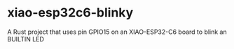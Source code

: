 # xiao-esp32c6-blinky
A Rust project that uses pin GPIO15 on an XIAO-ESP32-C6 board to blink an BUILTIN LED
